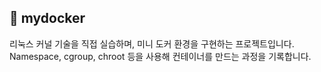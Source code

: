 ## 🐳 mydocker

리눅스 커널 기술을 직접 실습하며, 미니 도커 환경을 구현하는 프로젝트입니다.  
Namespace, cgroup, chroot 등을 사용해 컨테이너를 만드는 과정을 기록합니다.
